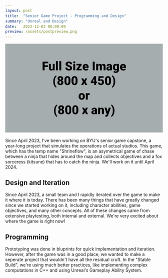 ```yaml
---
layout: post
title:  "Senior Game Project - Programming and Design"
summary: "Unreal and Design"
date:   2023-12-03 00:00:00
preview: /assets/postpreview.png
---
```


![Picture 1](/assets/fullsize.png)

<!-- # Shrineflow -->
Since April 2023, I've been working on BYU's senior game capstone, a year-long project that simulates the operations of actual studios. This game, which has the temp name "Shrineflow", is an asymetrical game of chase between a ninja that hides around the map and collects objectives and a fox sorceress (kitsune) that has to catch the ninja. We'll work on it until April 2024.

## Design and Iteration
Since April 2023, a small team and I rapidly iterated over the game to make it where it is today. There has been many things that have greatly changed since we started working on it, including character abilities, game objectives, and many other concepts. All of these changes came from extensive playtesting, both internal and external. We're very excited about where the game is right now!

## Programming
Prototyping was done in bluprints for quick implementation and iteration. However, after the game was in a good place, we wanted to make a seperate project that wouldn't have all the residual cruft. In the "Stable Build", we're using much better practices, like implementing complex computations in C++ and using Unreal's Gameplay Ability System.
